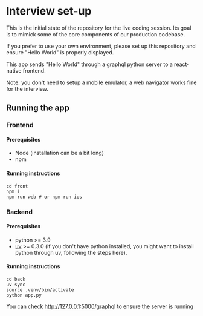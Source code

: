 # Interview set-up

This is the initial state of the repository for the live coding session.
Its goal is to mimick some of the core components of our production codebase.

If you prefer to use your own environment, please set up this repository and ensure "Hello World" is properly displayed.

This app sends "Hello World" through a graphql python server to a react-native frontend.

Note: you don't need to setup a mobile emulator, a web navigator works fine for the interview.

## Running the app

### Frontend

#### Prerequisites

- Node (installation can be a bit long)
- npm

#### Running instructions

```
cd front
npm i
npm run web # or npm run ios
```

### Backend

#### Prerequisites

- python >= 3.9
- [uv](https://github.com/astral-sh/uv) >= 0.3.0 (if you don't have python installed, you might want to install python through uv, following the steps here).

#### Running instructions

```
cd back
uv sync
source .venv/bin/activate
python app.py
```

You can check http://127.0.0.1:5000/graphql to ensure the server is running
